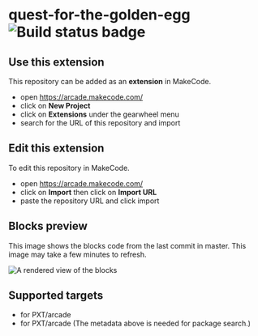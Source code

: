 # quest-for-the-golden-egg ![Build status badge](https://github.com/steotia/quest-for-the-golden-egg/workflows/MakeCode/badge.svg)



## Use this extension

This repository can be added as an **extension** in MakeCode.

* open https://arcade.makecode.com/
* click on **New Project**
* click on **Extensions** under the gearwheel menu
* search for the URL of this repository and import

## Edit this extension

To edit this repository in MakeCode.

* open https://arcade.makecode.com/
* click on **Import** then click on **Import URL**
* paste the repository URL and click import

## Blocks preview

This image shows the blocks code from the last commit in master.
This image may take a few minutes to refresh.

![A rendered view of the blocks](https://github.com/steotia/quest-for-the-golden-egg/raw/master/.makecode/blocks.png)

## Supported targets

* for PXT/arcade
* for PXT/arcade
(The metadata above is needed for package search.)

